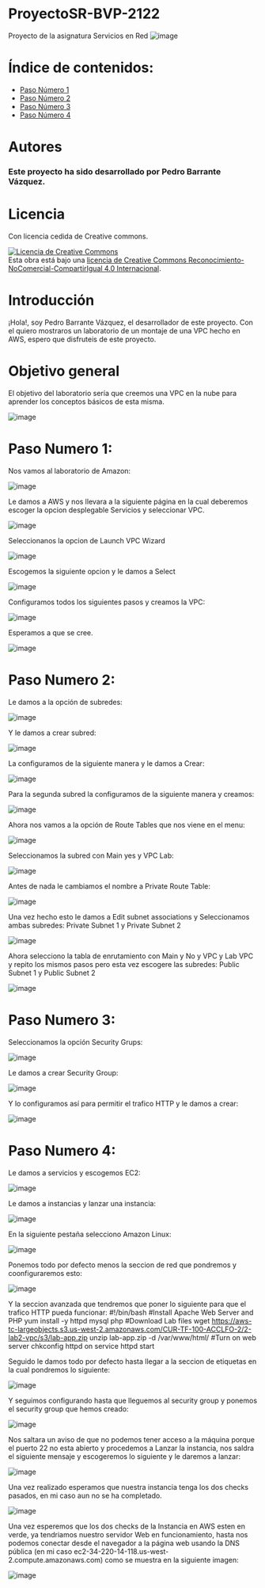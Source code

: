 # ProyectoSR-BVP-2122
Proyecto de la asignatura Servicios en Red
![image](https://user-images.githubusercontent.com/60689503/138302830-6e77eac0-6fcf-48c3-9f4b-aa3284e69a87.png)



# Índice de contenidos: 

- [Paso Número 1](#Paso-Numero-1)
- [Paso Número 2](#Paso-Numero-2)
- [Paso Número 3](#Paso-Numero-3)
- [Paso Número 4](#Paso-Numero-4)


# Autores
### Este proyecto ha sido desarrollado por Pedro Barrante Vázquez.

# Licencia
Con licencia cedida de Creative commons.

<a rel="license" href="http://creativecommons.org/licenses/by-nc-sa/4.0/"><img alt="Licencia de Creative Commons" style="border-width:0" src="https://i.creativecommons.org/l/by-nc-sa/4.0/88x31.png" /></a><br />Esta obra está bajo una <a rel="license" href="http://creativecommons.org/licenses/by-nc-sa/4.0/">licencia de Creative Commons Reconocimiento-NoComercial-CompartirIgual 4.0 Internacional</a>.

# Introducción
¡Hola!, soy Pedro Barrante Vázquez, el desarrollador de este proyecto. Con el quiero mostraros un laboratorio de un montaje de una VPC hecho en AWS, espero que disfruteis de este proyecto.
# Objetivo general
El objetivo del laboratorio sería que creemos una VPC en la nube para aprender los conceptos básicos de esta misma.


![image](https://user-images.githubusercontent.com/60689503/138308444-35d67b88-e225-4b7c-a8e8-a2f83261f1ac.png)
  
# Paso Numero 1:
Nos vamos al laboratorio de Amazon:


![image](https://user-images.githubusercontent.com/60689503/138740376-1986e2e5-69ba-40bb-bcaf-588df317646a.png)



Le damos a AWS y nos llevara a la siguiente página en la cual deberemos escoger la opcion desplegable Servicios y seleccionar VPC.



![image](https://user-images.githubusercontent.com/60689503/138740845-df1aacb0-e98c-4397-a13d-1d879cab88c8.png)


Seleccionanos la opcion de Launch VPC Wizard


![image](https://user-images.githubusercontent.com/60689503/138741102-3580a15a-3a4a-4aef-a20b-5fb4a23a9f4d.png)

Escogemos la siguiente opcion y le damos a Select

![image](https://user-images.githubusercontent.com/60689503/138741483-c2bb65e8-309a-4df4-aca7-298e0db7639a.png)

Configuramos todos los siguientes pasos y creamos la VPC:


![image](https://user-images.githubusercontent.com/60689503/138743741-ffdb948b-ce2c-462b-ae25-d480615977d5.png)

Esperamos a que se cree.

![image](https://user-images.githubusercontent.com/60689503/138744486-423d60c7-34c5-49cc-80b7-81560a2fad08.png)

# Paso Numero 2:
Le damos a la opción de subredes:


![image](https://user-images.githubusercontent.com/60689503/138744817-7a0b219c-55cd-4891-ad56-b744598aee3c.png)

Y le damos a crear subred:

![image](https://user-images.githubusercontent.com/60689503/138744895-0feb313c-e11b-4be4-907a-ddd695877d20.png)

La configuramos de la siguiente manera y le damos a Crear:

![image](https://user-images.githubusercontent.com/60689503/138745151-70f1eecd-c06f-4fbc-95d2-dd03eff55038.png)

Para la segunda subred la configuramos de la siguiente manera y creamos:

![image](https://user-images.githubusercontent.com/60689503/138745338-2f754704-b8bf-4ad4-97c2-567e78b31c79.png)


Ahora nos vamos a la opción de Route Tables que nos viene en el menu:

![image](https://user-images.githubusercontent.com/60689503/138745434-fff59aee-a5ab-480d-b7b9-de3ad235b6c9.png)


Seleccionamos la subred con Main yes y VPC Lab:

![image](https://user-images.githubusercontent.com/60689503/138745704-fcb5b594-cbf9-469e-9407-f69c14fb66a3.png)

Antes de nada le cambiamos el nombre a Private Route Table:

![image](https://user-images.githubusercontent.com/60689503/138745975-684f7921-e115-4661-9296-f3a86ab4cea5.png)


Una vez hecho esto le damos a Edit subnet associations y Seleccionamos ambas subredes: Private Subnet 1 y Private Subnet 2

![image](https://user-images.githubusercontent.com/60689503/138746217-1a02207e-d290-4321-af91-6b8a9987905b.png)

Ahora selecciono  la tabla de enrutamiento con Main y No y VPC y Lab VPC y repito los mismos pasos pero esta vez escogere las subredes: Public Subnet 1 y Public Subnet 2

![image](https://user-images.githubusercontent.com/60689503/138746646-2d79a51d-26fc-4944-9222-aca3c7757ba8.png)


# Paso Numero 3:

Seleccionamos la opción Security Grups:

![image](https://user-images.githubusercontent.com/60689503/138747577-757cab85-717f-43fd-b2ff-c1d1f3611b8a.png)

Le damos a crear Security Group:

![image](https://user-images.githubusercontent.com/60689503/138747852-42a99110-c150-4a4e-aa82-45f4ceaa5387.png)

Y lo configuramos así para permitir el trafico HTTP y le damos a crear:

![image](https://user-images.githubusercontent.com/60689503/138748148-2afc75d4-cf3a-426f-a21e-a6a85dcf6108.png)


# Paso Numero 4:

Le damos a servicios y escogemos EC2:

![image](https://user-images.githubusercontent.com/60689503/138748539-46216ddb-4a32-413d-af9e-93c044aaac43.png)


Le damos a instancias y lanzar una instancia:

![image](https://user-images.githubusercontent.com/60689503/138748663-9caa6d33-95e8-4eba-b635-d09eea80fc26.png)


En la siguiente pestaña selecciono Amazon Linux:

![image](https://user-images.githubusercontent.com/60689503/138748851-503d0211-e686-4631-af6e-66ce7f076597.png)


Ponemos todo por defecto menos la seccion de red que pondremos y coonfiguraremos esto:

![image](https://user-images.githubusercontent.com/60689503/138749169-2c65b206-3fb1-4532-9114-b8604c26df00.png)


Y la seccion avanzada que tendremos que poner lo siguiente para que el trafico HTTP pueda funcionar:
#!/bin/bash
#Install Apache Web Server and PHP
yum install -y httpd mysql php
#Download Lab files
wget https://aws-tc-largeobjects.s3.us-west-2.amazonaws.com/CUR-TF-100-ACCLFO-2/2-lab2-vpc/s3/lab-app.zip
unzip lab-app.zip -d /var/www/html/
#Turn on web server
chkconfig httpd on
service httpd start

Seguido le damos todo por defecto hasta llegar a la seccion de etiquetas en la cual pondremos lo siguiente:

![image](https://user-images.githubusercontent.com/60689503/138749448-3c263c34-f261-4567-b748-6b8b08da50a3.png)

Y seguimos configurando hasta que lleguemos al security group y ponemos el security group que hemos creado:

![image](https://user-images.githubusercontent.com/60689503/138749686-dba628d3-cd5b-41db-af00-6e836ceb054f.png)


Nos saltara un aviso de que no podemos tener acceso a la máquina porque el puerto 22 no esta abierto y procedemos a Lanzar la instancia, nos saldra el siguiente mensaje y escogeremos lo siguiente y le daremos a lanzar:


![image](https://user-images.githubusercontent.com/60689503/138749898-373e6fa1-879b-4e97-aec4-41cbefc10467.png)


Una vez realizado esperamos que nuestra instancia tenga los dos checks pasados, en mi caso aun no se ha completado.

![image](https://user-images.githubusercontent.com/60689503/138750029-a11621fd-ee84-4134-a58a-154d71bd3620.png)

Una vez esperemos que los dos checks de la Instancia en AWS esten en verde, ya tendriamos nuestro servidor Web en funcionamiento, hasta nos podemos conectar desde el navegador a la página web usando la DNS pública (en mi caso ec2-34-220-14-118.us-west-2.compute.amazonaws.com) como se muestra en la siguiente imagen:

![image](https://user-images.githubusercontent.com/60689503/138896450-74644a39-3ce1-4d3b-ae8b-4aebf94f9c6b.png)

